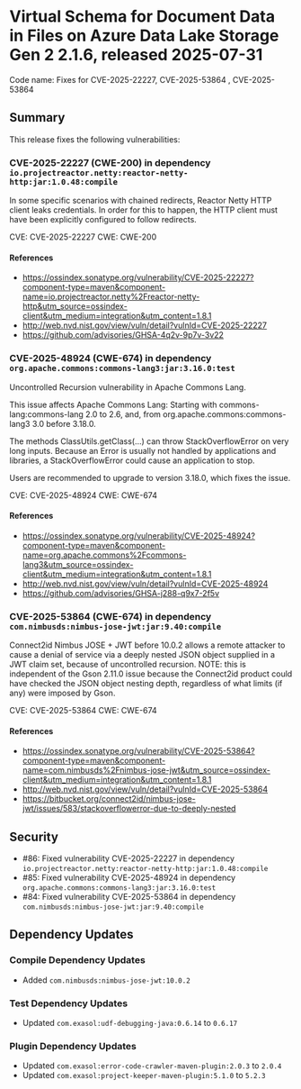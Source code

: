# Virtual Schema for Document Data in Files on Azure Data Lake Storage Gen 2 2.1.6, released 2025-07-31

Code name: Fixes for CVE-2025-22227, CVE-2025-53864 , CVE-2025-53864

## Summary

This release fixes the following vulnerabilities:

### CVE-2025-22227 (CWE-200) in dependency `io.projectreactor.netty:reactor-netty-http:jar:1.0.48:compile`

In some specific scenarios with chained redirects, Reactor Netty HTTP client leaks credentials. In order for this to happen, the HTTP client must have been explicitly configured to follow redirects.

CVE: CVE-2025-22227
CWE: CWE-200

#### References

- https://ossindex.sonatype.org/vulnerability/CVE-2025-22227?component-type=maven&component-name=io.projectreactor.netty%2Freactor-netty-http&utm_source=ossindex-client&utm_medium=integration&utm_content=1.8.1
- http://web.nvd.nist.gov/view/vuln/detail?vulnId=CVE-2025-22227
- https://github.com/advisories/GHSA-4q2v-9p7v-3v22

### CVE-2025-48924 (CWE-674) in dependency `org.apache.commons:commons-lang3:jar:3.16.0:test`

Uncontrolled Recursion vulnerability in Apache Commons Lang.

This issue affects Apache Commons Lang: Starting with commons-lang:commons-lang 2.0 to 2.6, and, from org.apache.commons:commons-lang3 3.0 before 3.18.0.

The methods ClassUtils.getClass(...) can throw StackOverflowError on very long inputs. Because an Error is usually not handled by applications and libraries, a 
StackOverflowError could cause an application to stop.

Users are recommended to upgrade to version 3.18.0, which fixes the issue.

CVE: CVE-2025-48924
CWE: CWE-674

#### References

- https://ossindex.sonatype.org/vulnerability/CVE-2025-48924?component-type=maven&component-name=org.apache.commons%2Fcommons-lang3&utm_source=ossindex-client&utm_medium=integration&utm_content=1.8.1
- http://web.nvd.nist.gov/view/vuln/detail?vulnId=CVE-2025-48924
- https://github.com/advisories/GHSA-j288-q9x7-2f5v

### CVE-2025-53864 (CWE-674) in dependency `com.nimbusds:nimbus-jose-jwt:jar:9.40:compile`

Connect2id Nimbus JOSE + JWT before 10.0.2 allows a remote attacker to cause a denial of service via a deeply nested JSON object supplied in a JWT claim set, because of uncontrolled recursion. NOTE: this is independent of the Gson 2.11.0 issue because the Connect2id product could have checked the JSON object nesting depth, regardless of what limits (if any) were imposed by Gson.

CVE: CVE-2025-53864
CWE: CWE-674

#### References

- https://ossindex.sonatype.org/vulnerability/CVE-2025-53864?component-type=maven&component-name=com.nimbusds%2Fnimbus-jose-jwt&utm_source=ossindex-client&utm_medium=integration&utm_content=1.8.1
- http://web.nvd.nist.gov/view/vuln/detail?vulnId=CVE-2025-53864
- https://bitbucket.org/connect2id/nimbus-jose-jwt/issues/583/stackoverflowerror-due-to-deeply-nested

## Security

* #86: Fixed vulnerability CVE-2025-22227 in dependency `io.projectreactor.netty:reactor-netty-http:jar:1.0.48:compile`
* #85: Fixed vulnerability CVE-2025-48924 in dependency `org.apache.commons:commons-lang3:jar:3.16.0:test`
* #84: Fixed vulnerability CVE-2025-53864 in dependency `com.nimbusds:nimbus-jose-jwt:jar:9.40:compile`

## Dependency Updates

### Compile Dependency Updates

* Added `com.nimbusds:nimbus-jose-jwt:10.0.2`

### Test Dependency Updates

* Updated `com.exasol:udf-debugging-java:0.6.14` to `0.6.17`

### Plugin Dependency Updates

* Updated `com.exasol:error-code-crawler-maven-plugin:2.0.3` to `2.0.4`
* Updated `com.exasol:project-keeper-maven-plugin:5.1.0` to `5.2.3`
